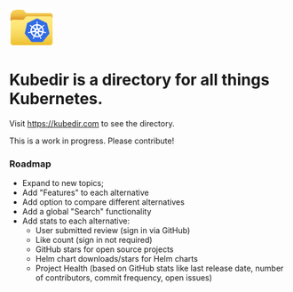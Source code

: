 ![](./public/logo.png)

# Kubedir is a directory for all things Kubernetes.

Visit https://kubedir.com to see the directory.

This is a work in progress. Please contribute!

### Roadmap

- Expand to new topics;
- Add "Features" to each alternative
- Add option to compare different alternatives
- Add a global "Search" functionality
- Add stats to each alternative:
  - User submitted review (sign in via GitHub)
  - Like count (sign in not required)
  - GitHub stars for open source projects
  - Helm chart downloads/stars for Helm charts
  - Project Health (based on GitHub stats like last release date, number of contributors, commit frequency, open issues)
